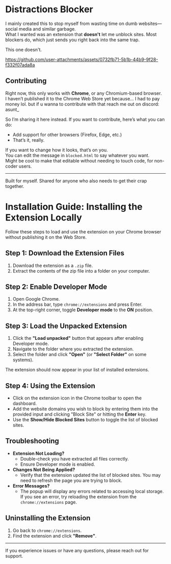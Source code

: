 # Distractions Blocker

I mainly created this to stop myself from wasting time on dumb websites—social media and similar garbage.  
What I wanted was an extension that **doesn't** let me unblock sites. Most blockers do, which just sends you right back into the same trap.

This one doesn't.

https://github.com/user-attachments/assets/0732fb71-5b1b-44b9-9f28-f332f07ada8a

## Contributing

Right now, this only works with **Chrome**, or any Chromium-based browser.  
I haven’t published it to the Chrome Web Store yet because... I had to pay money lol. but if u wanna to contribute with that reach me out on discord: asunt_

So I’m sharing it here instead. If you want to contribute, here’s what you can do:

- Add support for other browsers (Firefox, Edge, etc.)
- That’s it, really.

If you want to change how it looks, that’s on you.  
You can edit the message in `blocked.html` to say whatever you want.  
Might be cool to make that editable without needing to touch code, for non-coder users.

---

Built for myself. Shared for anyone who also needs to get their crap together.


# Installation Guide: Installing the Extension Locally

Follow these steps to load and use the extension on your Chrome browser without publishing it on the Web Store.

## Step 1: Download the Extension Files

1. Download the extension as a `.zip` file.
2. Extract the contents of the zip file into a folder on your computer.

## Step 2: Enable Developer Mode

1. Open Google Chrome.
2. In the address bar, type `chrome://extensions` and press Enter.
3. At the top-right corner, toggle **Developer mode** to the **ON** position.

## Step 3: Load the Unpacked Extension

1. Click the **"Load unpacked"** button that appears after enabling Developer mode.
2. Navigate to the folder where you extracted the extension.
3. Select the folder and click **"Open"** (or **"Select Folder"** on some systems).

The extension should now appear in your list of installed extensions.

## Step 4: Using the Extension

- Click on the extension icon in the Chrome toolbar to open the dashboard.
- Add the website domains you wish to block by entering them into the provided input and clicking "Block Site" or hitting the **Enter** key.
- Use the **Show/Hide Blocked Sites** button to toggle the list of blocked sites.

## Troubleshooting

- **Extension Not Loading?**
  - Double-check you have extracted all files correctly.
  - Ensure Developer mode is enabled.
- **Changes Not Being Applied?**
  - Verify that the extension updated the list of blocked sites. You may need to refresh the page you are trying to block.
- **Error Messages?**
  - The popup will display any errors related to accessing local storage. If you see an error, try reloading the extension from the `chrome://extensions` page.

## Uninstalling the Extension

1. Go back to `chrome://extensions`.
2. Find the extension and click **"Remove"**.

---

If you experience issues or have any questions, please reach out for support.
